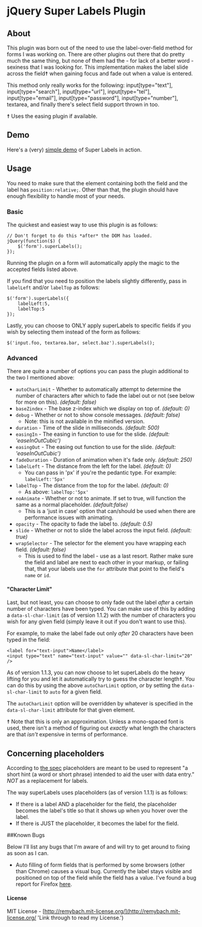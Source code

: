 # jQuery Super Labels Plugin

## About

This plugin was born out of the need to use the label-over-field method for forms I was working on. There are other plugins out there that do pretty much the same thing, but none of them had the - for lack of a better word - sexiness that I was looking for. This implementation makes the label slide across the field☨ when gaining focus and fade out when a value is entered.

This method only really works for the following: input[type="text"], input[type="search"], input[type="url"], input[type="tel"], input[type="email"], input[type="password"], input[type="number"], textarea, and finally there's select field support thrown in too.

☨ Uses the easing plugin if available.

## Demo

Here's a (very) [simple demo](http://remy.bach.me.uk/superlabels_demo/) of Super Labels in action.

## Usage

You need to make sure that the element containing both the field and the label has `position:relative;`. Other than that, the plugin should have enough flexibility to handle most of your needs.

### Basic

The quickest and easiest way to use this plugin is as follows:

    // Don't forget to do this *after* the DOM has loaded.
	jQuery(function($) {
		$('form').superLabels();
	});

Running the plugin on a form will automatically apply the magic to the accepted fields listed above.

If you find that you need to position the labels slightly differently, pass in `labelLeft` and/or `labelTop` as follows:

	$('form').superLabels({
		labelLeft:5,
		labelTop:5
	});

Lastly, you can choose to ONLY apply superLabels to specific fields if you wish by selecting them instead of the form as follows:

	$('input.foo, textarea.bar, select.baz').superLabels();

### Advanced

There are quite a number of options you can pass the plugin additional to the two I mentioned above:

* `autoCharLimit` - Whether to automatically attempt to determine the number of characters after which to fade the label out or not (see below for more on this). _(default: false)_
* `baseZindex` - The base z-index which we display on top of. _(default: 0)_
* `debug` - Whether or not to show console messages. _(default: false)_
	* Note: this is not available in the minified version.
* `duration` - Time of the slide in milliseconds. _(default: 500)_
* `easingIn` -  The easing in function to use for the slide. _(default: 'easeInOutCubic')_
* `easingOut` -  The easing out function to use for the slide. _(default: 'easeInOutCubic')_
* `fadeDuration` - Duration of animation when it's fade only. _(default: 250)_
* `labelLeft` - The distance from the left for the label. _(default: 0)_
	* You can pass in 'px' if you're the pedantic type. For example: `labelLeft:'5px'`
* `labelTop` - The distance from the top for the label. _(default: 0)_
	* As above: `labelTop:'5px'`
* `noAnimate` - Whether or not to animate. If set to true, will function the same as a normal placeholder. _(default:false)_
	* This is a 'just in case' option that can/should be used when there are performance issues with animating.
* `opacity` - The opacity to fade the label to. _(default: 0.5)_
* `slide` - Whether or not to slide the label across the input field. _(default: true)_
* `wrapSelector` - The selector for the element you have wrapping each field. _(default: false)_
	* This is used to find the label - use as a last resort. Rather make sure the field and label are next to each other in your markup, or failing that, that your labels use the `for` attribute that point to the field's `name` or `id`.

#### "Character Limit"

Last, but not least, you can choose to only fade out the label *after* a certain number of characters have been typed. You can make use of this by adding a `data-sl-char-limit` (as of version 1.1.2) with the number of characters you wish for any given field (simply leave it out if you don't want to use this).

For example, to make the label fade out only *after* 20 characters have been typed in the field:

	<label for="text-input">Name</label>
	<input type="text" name="text-input" value="" data-sl-char-limit="20" />

As of version 1.1.3, you can now choose to let superLabels do the heavy lifting for you and let it automatically try to guess the character length☨. You can do this by using the above `autoCharLimit` option, _or_ by setting the `data-sl-char-limit` to `auto` for a given field.

The `autoCharLimit` option will be overridden by whatever is specified in the `data-sl-char-limit` attribute for that given element.

☨ Note that this is only an approximation. Unless a mono-spaced font is used, there isn't a method of figuring out _exactly_ what length the characters are that _isn't_ expensive in terms of performance.

## Concerning placeholders

According to [the spec](http://www.w3.org/wiki/HTML/Elements/input/text) placeholders are meant to be used to represent "a short hint (a word or short phrase) intended to aid the user with data entry." *NOT* as a replacement for labels.

The way superLabels uses placeholders (as of version 1.1.1) is as follows:

* If there is a label AND a placeholder for the field, the placeholder becomes the label's title so that it shows up when you hover over the label.
* If there is JUST the placeholder, it becomes the label for the field.

##Known Bugs

Below I'll list any bugs that I'm aware of and will try to get around to fixing as soon as I can.

* Auto filling of form fields that is performed by some browsers (other than Chrome) causes a visual bug. Currently the label stays visible and positioned on top of the field while the field has a value. I've found a bug report for Firefox [here](https://bugzilla.mozilla.org/show_bug.cgi?id=184761).

#### License

MIT License - [http://remybach.mit-license.org/](http://remybach.mit-license.org/ 'Link through to read my License.')